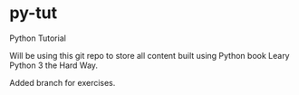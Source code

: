 # py-tut
Python Tutorial

Will be using this git repo to store all content built using Python book
Leary Python 3 the Hard Way.

Added branch for exercises.